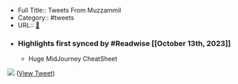 - Full Title:: Tweets From Muzzammil
- Category:: #tweets
- URL:: [🔗](https://twitter.com/DevMuzzammil)
- ### Highlights first synced by #Readwise [[October 13th, 2023]]
    - Huge MidJourney CheatSheet 

![](https://pbs.twimg.com/media/F8UzQjBaoAAcXoC.png) ([View Tweet](https://twitter.com/DevMuzzammil/status/1712831607256891542))
